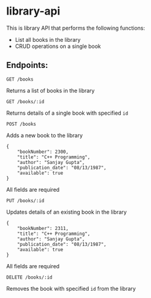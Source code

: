 # library-api

This is library API that performs the following functions:
- List all books in the library
- CRUD operations on a single book

Endpoints:
----------

`GET /books`

Returns a list of books in the library

`GET /books/:id`

Returns details of a single book with specified `id`


`POST /books`

Adds a new book to the library

```source-json
{
    "bookNumber": 2300,
    "title": "C++ Programming",
    "author": "Sanjay Gupta",
    "publication_date": "08/13/1987",
    "available": true
}
```
All fields are required


`PUT /books/:id`

Updates details of an existing book in the library

```source-json
{
    "bookNumber": 2311,
    "title": "C++ Programming",
    "author": "Sanjay Gupta",
    "publication_date": "08/13/1987",
    "available": true
}
```
All fields are required


`DELETE /books/:id`

Removes the book with specified `id` from the library

